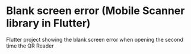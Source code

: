 # Blank screen error (Mobile Scanner library in Flutter)

Flutter project showing the blank screen error when opening the second time the QR Reader
